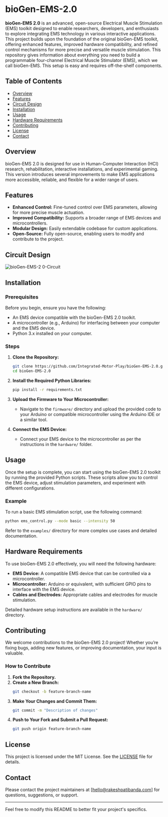 # bioGen-EMS-2.0

**bioGen-EMS 2.0** is an advanced, open-source Electrical Muscle Stimulation (EMS) toolkit designed to enable researchers, developers, and enthusiasts to explore integrating EMS technology in various interactive applications. This project builds upon the foundation of the original bioGen-EMS toolkit, offering enhanced features, improved hardware compatibility, and refined control mechanisms for more precise and versatile muscle stimulation.
This repository gives information about everything you need to build a programmable four-channel Electrical Muscle Stimulator (EMS), which we call bioGen-EMS. This setup is easy and requires off-the-shelf components.

## Table of Contents

- [Overview](#overview)
- [Features](#features)
- [Circuit Design](#circuit-design)
- [Installation](#installation)
- [Usage](#usage)
- [Hardware Requirements](#hardware-requirements)
- [Contributing](#contributing)
- [License](#license)
- [Contact](#contact)

## Overview

bioGen-EMS 2.0 is designed for use in Human-Computer Interaction (HCI) research, rehabilitation, interactive installations, and experimental gaming. This version introduces several improvements to make EMS applications more accessible, reliable, and flexible for a wider range of users.

## Features

- **Enhanced Control:** Fine-tuned control over EMS parameters, allowing for more precise muscle actuation.
- **Improved Compatibility:** Supports a broader range of EMS devices and microcontrollers.
- **Modular Design:** Easily extendable codebase for custom applications.
- **Open-Source:** Fully open-source, enabling users to modify and contribute to the project.

## Circuit Design
![bioGen-EMS-2 0-Circuit](https://user-images.githubusercontent.com/91541296/176067417-406898d9-ad55-4183-bad4-2f2903ceec28.png)

## Installation

### Prerequisites

Before you begin, ensure you have the following:

- An EMS device compatible with the bioGen-EMS 2.0 toolkit.
- A microcontroller (e.g., Arduino) for interfacing between your computer and the EMS device.
- Python 3.x installed on your computer.

### Steps

1. **Clone the Repository:**
   ```bash
   git clone https://github.com/Integrated-Motor-Play/bioGen-EMS-2.0.git
   cd bioGen-EMS-2.0
   ```

2. **Install the Required Python Libraries:**
   ```bash
   pip install -r requirements.txt
   ```

3. **Upload the Firmware to Your Microcontroller:**
   - Navigate to the `firmware/` directory and upload the provided code to your Arduino or compatible microcontroller using the Arduino IDE or a similar tool.

4. **Connect the EMS Device:**
   - Connect your EMS device to the microcontroller as per the instructions in the `hardware/` folder.

## Usage

Once the setup is complete, you can start using the bioGen-EMS 2.0 toolkit by running the provided Python scripts. These scripts allow you to control the EMS device, adjust stimulation parameters, and experiment with different configurations.

### Example

To run a basic EMS stimulation script, use the following command:

```bash
python ems_control.py --mode basic --intensity 50
```

Refer to the `examples/` directory for more complex use cases and detailed documentation.

## Hardware Requirements

To use bioGen-EMS 2.0 effectively, you will need the following hardware:

- **EMS Device:** A compatible EMS device that can be controlled via a microcontroller.
- **Microcontroller:** Arduino or equivalent, with sufficient GPIO pins to interface with the EMS device.
- **Cables and Electrodes:** Appropriate cables and electrodes for muscle stimulation.

Detailed hardware setup instructions are available in the `hardware/` directory.

## Contributing

We welcome contributions to the bioGen-EMS 2.0 project! Whether you’re fixing bugs, adding new features, or improving documentation, your input is valuable.

### How to Contribute

1. **Fork the Repository.**
2. **Create a New Branch:**
   ```bash
   git checkout -b feature-branch-name
   ```
3. **Make Your Changes and Commit Them:**
   ```bash
   git commit -m "Description of changes"
   ```
4. **Push to Your Fork and Submit a Pull Request:**
   ```bash
   git push origin feature-branch-name
   ```

## License

This project is licensed under the MIT License. See the [LICENSE](LICENSE) file for details.

## Contact

Please contact the project maintainers at [hello@rakeshpatibanda.com] for questions, suggestions, or support.

---

Feel free to modify this README to better fit your project's specifics.
